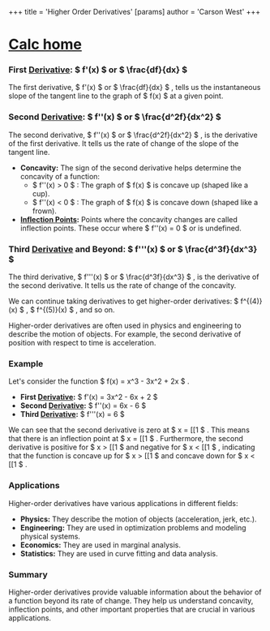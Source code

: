 +++
 title = 'Higher Order Derivatives'
[params]
	author = 'Carson West'
+++
# [Calc home](./../calc-home/)

### First [Derivative](./../derivative/):  $ f'(x) $  or  $ \frac{df}{dx} $ 

The first derivative,  $ f'(x) $  or  $ \frac{df}{dx} $ , tells us the instantaneous slope of the tangent line to the graph of  $ f(x) $  at a given point. 

### Second [Derivative](./../derivative/):  $ f''(x) $  or  $ \frac{d^2f}{dx^2} $ 

The second derivative,  $ f''(x) $  or  $ \frac{d^2f}{dx^2} $ , is the derivative of the first derivative.  It tells us the rate of change of the slope of the tangent line.  
* **Concavity:**  The sign of the second derivative helps determine the concavity of a function:
    *  $ f''(x) > 0 $ :  The graph of  $ f(x) $  is concave up (shaped like a cup).
    *  $ f''(x) < 0 $ :  The graph of  $ f(x) $  is concave down (shaped like a frown).
* **[Inflection Points](./../inflection-points/):**  Points where the concavity changes are called inflection points.  These occur where  $ f''(x) = 0 $  or is undefined.
### Third [Derivative](./../derivative/) and Beyond:  $ f'''(x) $  or  $ \frac{d^3f}{dx^3} $ 

The third derivative,  $ f'''(x) $  or  $ \frac{d^3f}{dx^3} $ , is the derivative of the second derivative.  It tells us the rate of change of the concavity.

We can continue taking derivatives to get higher-order derivatives:  $ f^{(4)}(x) $ ,  $ f^{(5)}(x) $ , and so on.  

Higher-order derivatives are often used in physics and engineering to describe the motion of objects. For example, the second derivative of position with respect to time is acceleration.

### Example

Let's consider the function  $ f(x) = x^3 - 3x^2 + 2x $ .

* **First [Derivative](./../derivative/):**  $ f'(x) = 3x^2 - 6x + 2 $ 
* **Second [Derivative](./../derivative/):**  $ f''(x) = 6x - 6 $ 
* **Third [Derivative](./../derivative/):**  $ f'''(x) = 6 $ 

We can see that the second derivative is zero at  $ x = [[1 $ .  This means that there is an inflection point at  $ x = [[1 $ .  Furthermore, the second derivative is positive for  $ x > [[1 $  and negative for  $ x < [[1 $ , indicating that the function is concave up for  $ x > [[1 $  and concave down for  $ x < [[1 $ .

### Applications

Higher-order derivatives have various applications in different fields:

* **Physics:** They describe the motion of objects (acceleration, jerk, etc.).
* **Engineering:** They are used in optimization problems and modeling physical systems.
* **Economics:** They are used in marginal analysis.
* **Statistics:** They are used in curve fitting and data analysis.

### Summary

Higher-order derivatives provide valuable information about the behavior of a function beyond its rate of change.  They help us understand concavity, inflection points, and other important properties that are crucial in various applications. 

